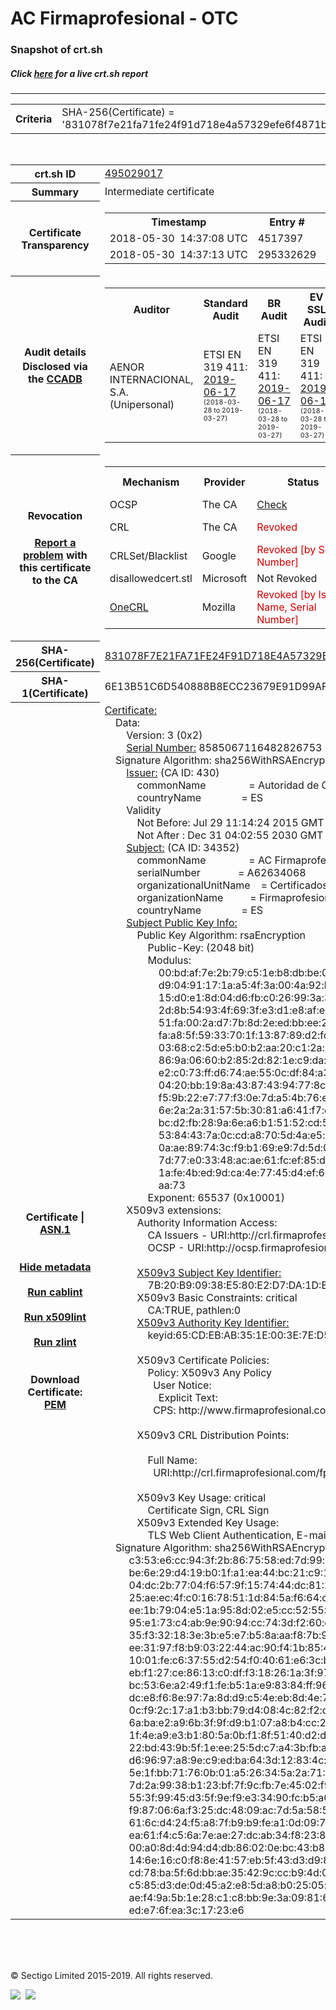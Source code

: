 # AC Firmaprofesional - OTC
### Snapshot of crt.sh
##### Click [here](https://crt.sh/?q=831078F7E21FA71FE24F91D718E4A57329EFE6F4871B126115D5D273BFAD9F76) for a live crt.sh report

---
<!DOCTYPE HTML PUBLIC "-//W3C//DTD HTML 4.0 Transitional//EN">
<HTML>

<BODY>

<TABLE>
  <TR>
    <TH class="outer">Criteria</TH>
    <TD class="outer">SHA-256(Certificate) = '831078f7e21fa71fe24f91d718e4a57329efe6f4871b126115d5d273bfad9f76'</TD>
  </TR>
</TABLE>
<BR>
<TABLE>
  <TR>
    <TH class="outer">crt.sh ID</TH>
    <TD class="outer"><A href="?id=495029017">495029017</A></TD>
  </TR>
  <TR>
    <TH class="outer">Summary</TH>
    <TD class="outer">Intermediate certificate</TD>
  </TR>
  <TR>
    <TH class="outer">Certificate<BR>Transparency</TH>
    <TD class="outer">
<TABLE class="options" style="margin-left:0px">
  <TR>
    <TH>Timestamp</TH>
    <TH>Entry #</TH>
    <TH>Log Operator</TH>
    <TH>Log URL</TH>
  </TR>
  <TR>
    <TD>2018-05-30&nbsp; <FONT class="small">14:37:08 UTC</FONT></TD>
    <TD>4517397</TD>
    <TD>Sectigo</TD>
    <TD>https://dodo.ct.comodo.com</TD>
  </TR>
  <TR>
    <TD>2018-05-30&nbsp; <FONT class="small">14:37:13 UTC</FONT></TD>
    <TD>295332629</TD>
    <TD>Google</TD>
    <TD>https://ct.googleapis.com/rocketeer</TD>
  </TR>
</TABLE>
    </TD>
  </TR>
  <TR>
    <TH class="outer">Audit details<BR>
      <DIV class="small" style="padding-top:3px">Disclosed via the
        <A href="//ccadb-public.secure.force.com/mozilla/PublicAllIntermediateCerts" target="_blank">CCADB</A></DIV>
    </TH>
    <TD class="outer">
<TABLE class="options" style="margin-left:0px">
  <TR>
    <TH>Auditor</TH>
    <TH>Standard Audit</TH>
    <TH>BR Audit</TH>
    <TH>EV SSL Audit</TH>
    <TH>Documents</TH>
    <TH>CCADB</TH>
    <TH>Root Owner / Certificate</TH>
  </TR>
  <TR>
    <TD style="vertical-align:middle">AENOR INTERNACIONAL, S.A. (Unipersonal)</TD>
    <TD>ETSI EN 319 411:
      <A href="https://www.aenor.com/Certificacion_Documentos/eiDas/2019%20AENOR%20Anexo%202%20ETSI%20319%20411-1%20PSC-FP_v4%20c.pdf" target="_blank">2019-06-17</A>
      <BR><FONT style="font-size:8pt">(2018-03-28 to 2019-03-27)</FONT></TD>
    <TD>ETSI EN 319 411:
      <A href="https://www.aenor.com/Certificacion_Documentos/eiDas/2019%20AENOR%20Anexo%202%20ETSI%20319%20411-1%20PSC-FP_v4%20c.pdf" target="_blank">2019-06-17</A>
      <BR><FONT style="font-size:8pt">(2018-03-28 to 2019-03-27)</FONT></TD>
    <TD>ETSI EN 319 411:
      <A href="https://www.aenor.com/Certificacion_Documentos/eiDas/2019%20AENOR%20Anexo%202%20ETSI%20319%20411-1%20PSC-FP_v4%20c.pdf" target="_blank">2019-06-17</A>
      <BR><FONT style="font-size:8pt">(2018-03-28 to 2019-03-27)</FONT></TD>
    <TD>
      <A href="https://www.firmaprofesional.com/images/pdfs/CPS/FP_CP_Autenticacion_Web-190612-ES.pdf" target="blank">CP</A>
      <A href="https://www.firmaprofesional.com/images/pdfs/CPS/FP_CPS_190612-ES.pdf" target="blank">CPS</A>
    </TD>
    <TD><A href="//ccadb.force.com/0011J00001GRk3JQAT" target="_blank">0011J00001GRk3JQAT</A></TD>
    <TD><A href="/?id=24651">Autoridad de Certificacion Firmaprofesional</A></TD>
  </TR>
</TABLE>
    </TD>
  </TR>
  <TR>
    <TH class="outer">Revocation<BR><BR>
      <DIV class="small" style="padding-top:3px"><A href="?id=495029017&opt=problemreporting">Report a problem</A> with<BR>this certificate to the CA</DIV></TH>
    <TD class="outer">
      <TABLE class="options" style="margin-left:0px">
        <TR>
          <TH>Mechanism</TH>
          <TH>Provider</TH>
          <TH>Status</TH>
          <TH>Revocation Date</TH>
          <TH>Last Observed in CRL</TH>
          <TH>Last Checked <SPAN style="color:#CC0000;vertical-align:middle;font-size:70%;font-weight:normal">(Error)</SPAN></TH>
        </TR>
        <TR>
          <TD>OCSP</TD>
          <TD>The CA</TD>
          <TD><A href="?id=495029017&opt=ocsp">Check</A></TD>
          <TD><SPAN style="color:#888888">?</SPAN></TD>
          <TD><SPAN style="color:#888888">n/a</SPAN></TD>
          <TD><SPAN style="color:#888888">?</SPAN></TD>
        </TR>
        <TR>
          <TD>CRL</TD>
          <TD>The CA</TD>
          <TD><SPAN style="color:#CC0000">Revoked</SPAN></TD><TD>2018-11-16&nbsp; <FONT class="small">12:06:51 UTC</FONT></TD><TD>2019-10-23&nbsp; <FONT class="small">13:07:52 UTC</FONT></TD><TD>2019-12-04&nbsp; <FONT class="small">16:50:06 UTC</FONT></TD>
        </TR>
        <TR>
          <TD>CRLSet/Blacklist</TD>
          <TD>Google</TD>
          <TD><SPAN style="color:#CC0000">Revoked [by Serial Number]</SPAN></TD>
          <TD><SPAN style="color:#888888">n/a</SPAN></TD>
          <TD><SPAN style="color:#888888">n/a</SPAN></TD>
          <TD><SPAN style="color:#888888">n/a</SPAN></TD>
        </TR>
        <TR>
          <TD>disallowedcert.stl</TD>
          <TD>Microsoft</TD>
          <TD>Not Revoked</TD>
          <TD><SPAN style="color:#888888">n/a</SPAN></TD>
          <TD><SPAN style="color:#888888">n/a</SPAN></TD>
          <TD><SPAN style="color:#888888">n/a</SPAN></TD>
        </TR>
        <TR>
          <TD><A href="/mozilla-onecrl" target="_blank">OneCRL</A></TD>
          <TD>Mozilla</TD>
          <TD><SPAN style="color:#CC0000">Revoked [by Issuer Name, Serial Number]</SPAN></TD><TD>2018-12-07&nbsp; <FONT class="small">09:51:34 UTC</FONT></TD>
          <TD><SPAN style="color:#888888">n/a</SPAN></TD>
          <TD><SPAN style="color:#888888">n/a</SPAN></TD>
        </TR>
      </TABLE>
    </TD>
  </TR>
  <TR>
    <TH class="outer">SHA-256(Certificate)</TH>
    <TD class="outer"><A href="//censys.io/certificates/831078f7e21fa71fe24f91d718e4a57329efe6f4871b126115d5d273bfad9f76">831078F7E21FA71FE24F91D718E4A57329EFE6F4871B126115D5D273BFAD9F76</A></TD>
  </TR>
  <TR>
    <TH class="outer">SHA-1(Certificate)</TH>
    <TD class="outer">6E13B51C6D540888B8ECC23679E91D99AFF6010D</TD>
  </TR>
  <TR>
    <TH class="outer">Certificate | <A href="?asn1=495029017">ASN.1</A>
      <SPAN class="small"><BR>
      <BR><BR><A href="?id=495029017&opt=nometadata">Hide metadata</A>
      <BR><BR><A href="?id=495029017&opt=cablint">Run cablint</A>
      <BR><BR><A href="?id=495029017&opt=x509lint">Run x509lint</A>
      <BR><BR><A href="?id=495029017&opt=zlint">Run zlint</A>
      <BR><BR><BR>Download Certificate: <A href="?d=495029017">PEM</A>
      </SPAN>
    </TH>
    <TD class="text"><A href="?d=495029017">Certificate:</A><BR>&nbsp;&nbsp;&nbsp;&nbsp;Data:<BR>&nbsp;&nbsp;&nbsp;&nbsp;&nbsp;&nbsp;&nbsp;&nbsp;Version:&nbsp;3&nbsp;(0x2)<BR>&nbsp;&nbsp;&nbsp;&nbsp;&nbsp;&nbsp;&nbsp;&nbsp;<A href="?serial=7724490e8ad89201">Serial&nbsp;Number:</A>&nbsp;8585067116482826753&nbsp;(0x7724490e8ad89201)<BR>&nbsp;&nbsp;&nbsp;&nbsp;Signature&nbsp;Algorithm:&nbsp;sha256WithRSAEncryption<BR>&nbsp;&nbsp;&nbsp;&nbsp;&nbsp;&nbsp;&nbsp;&nbsp;<A href="?caid=430">Issuer:</A> <SPAN class="small">(CA ID: 430)</SPAN><BR>&nbsp;&nbsp;&nbsp;&nbsp;&nbsp;&nbsp;&nbsp;&nbsp;&nbsp;&nbsp;&nbsp;&nbsp;commonName&nbsp;&nbsp;&nbsp;&nbsp;&nbsp;&nbsp;&nbsp;&nbsp;&nbsp;&nbsp;&nbsp;&nbsp;&nbsp;&nbsp;&nbsp;&nbsp;=&nbsp;Autoridad&nbsp;de&nbsp;Certificacion&nbsp;Firmaprofesional&nbsp;CIF&nbsp;A62634068<BR>&nbsp;&nbsp;&nbsp;&nbsp;&nbsp;&nbsp;&nbsp;&nbsp;&nbsp;&nbsp;&nbsp;&nbsp;countryName&nbsp;&nbsp;&nbsp;&nbsp;&nbsp;&nbsp;&nbsp;&nbsp;&nbsp;&nbsp;&nbsp;&nbsp;&nbsp;&nbsp;&nbsp;=&nbsp;ES<BR>&nbsp;&nbsp;&nbsp;&nbsp;&nbsp;&nbsp;&nbsp;&nbsp;Validity<BR>&nbsp;&nbsp;&nbsp;&nbsp;&nbsp;&nbsp;&nbsp;&nbsp;&nbsp;&nbsp;&nbsp;&nbsp;Not&nbsp;Before:&nbsp;Jul&nbsp;29&nbsp;11:14:24&nbsp;2015&nbsp;GMT<BR>&nbsp;&nbsp;&nbsp;&nbsp;&nbsp;&nbsp;&nbsp;&nbsp;&nbsp;&nbsp;&nbsp;&nbsp;Not&nbsp;After&nbsp;:&nbsp;Dec&nbsp;31&nbsp;04:02:55&nbsp;2030&nbsp;GMT<BR>&nbsp;&nbsp;&nbsp;&nbsp;&nbsp;&nbsp;&nbsp;&nbsp;<A href="?caid=34352">Subject:</A> <SPAN class="small">(CA ID: 34352)</SPAN><BR>&nbsp;&nbsp;&nbsp;&nbsp;&nbsp;&nbsp;&nbsp;&nbsp;&nbsp;&nbsp;&nbsp;&nbsp;commonName&nbsp;&nbsp;&nbsp;&nbsp;&nbsp;&nbsp;&nbsp;&nbsp;&nbsp;&nbsp;&nbsp;&nbsp;&nbsp;&nbsp;&nbsp;&nbsp;=&nbsp;AC&nbsp;Firmaprofesional&nbsp;-&nbsp;OTC<BR>&nbsp;&nbsp;&nbsp;&nbsp;&nbsp;&nbsp;&nbsp;&nbsp;&nbsp;&nbsp;&nbsp;&nbsp;serialNumber&nbsp;&nbsp;&nbsp;&nbsp;&nbsp;&nbsp;&nbsp;&nbsp;&nbsp;&nbsp;&nbsp;&nbsp;&nbsp;&nbsp;=&nbsp;A62634068<BR>&nbsp;&nbsp;&nbsp;&nbsp;&nbsp;&nbsp;&nbsp;&nbsp;&nbsp;&nbsp;&nbsp;&nbsp;organizationalUnitName&nbsp;&nbsp;&nbsp;&nbsp;=&nbsp;Certificados&nbsp;de&nbsp;un&nbsp;solo&nbsp;uso<BR>&nbsp;&nbsp;&nbsp;&nbsp;&nbsp;&nbsp;&nbsp;&nbsp;&nbsp;&nbsp;&nbsp;&nbsp;organizationName&nbsp;&nbsp;&nbsp;&nbsp;&nbsp;&nbsp;&nbsp;&nbsp;&nbsp;&nbsp;=&nbsp;Firmaprofesional&nbsp;S.A.<BR>&nbsp;&nbsp;&nbsp;&nbsp;&nbsp;&nbsp;&nbsp;&nbsp;&nbsp;&nbsp;&nbsp;&nbsp;countryName&nbsp;&nbsp;&nbsp;&nbsp;&nbsp;&nbsp;&nbsp;&nbsp;&nbsp;&nbsp;&nbsp;&nbsp;&nbsp;&nbsp;&nbsp;=&nbsp;ES<BR>&nbsp;&nbsp;&nbsp;&nbsp;&nbsp;&nbsp;&nbsp;&nbsp;<A href="?spkisha256=0f66453ccad262b7c422cf554ff7869021106d1667032bd7a6228e7da37c1574">Subject&nbsp;Public&nbsp;Key&nbsp;Info:</A><BR>&nbsp;&nbsp;&nbsp;&nbsp;&nbsp;&nbsp;&nbsp;&nbsp;&nbsp;&nbsp;&nbsp;&nbsp;Public&nbsp;Key&nbsp;Algorithm:&nbsp;rsaEncryption<BR>&nbsp;&nbsp;&nbsp;&nbsp;&nbsp;&nbsp;&nbsp;&nbsp;&nbsp;&nbsp;&nbsp;&nbsp;&nbsp;&nbsp;&nbsp;&nbsp;Public-Key:&nbsp;(2048&nbsp;bit)<BR>&nbsp;&nbsp;&nbsp;&nbsp;&nbsp;&nbsp;&nbsp;&nbsp;&nbsp;&nbsp;&nbsp;&nbsp;&nbsp;&nbsp;&nbsp;&nbsp;Modulus:<BR>&nbsp;&nbsp;&nbsp;&nbsp;&nbsp;&nbsp;&nbsp;&nbsp;&nbsp;&nbsp;&nbsp;&nbsp;&nbsp;&nbsp;&nbsp;&nbsp;&nbsp;&nbsp;&nbsp;&nbsp;00:bd:af:7e:2b:79:c5:1e:b8:db:be:01:48:4a:f3:<BR>&nbsp;&nbsp;&nbsp;&nbsp;&nbsp;&nbsp;&nbsp;&nbsp;&nbsp;&nbsp;&nbsp;&nbsp;&nbsp;&nbsp;&nbsp;&nbsp;&nbsp;&nbsp;&nbsp;&nbsp;d9:04:91:17:1a:a5:4f:3a:00:4a:92:b3:91:9d:ea:<BR>&nbsp;&nbsp;&nbsp;&nbsp;&nbsp;&nbsp;&nbsp;&nbsp;&nbsp;&nbsp;&nbsp;&nbsp;&nbsp;&nbsp;&nbsp;&nbsp;&nbsp;&nbsp;&nbsp;&nbsp;15:d0:e1:8d:04:d6:fb:c0:26:99:3a:3e:c6:f3:d1:<BR>&nbsp;&nbsp;&nbsp;&nbsp;&nbsp;&nbsp;&nbsp;&nbsp;&nbsp;&nbsp;&nbsp;&nbsp;&nbsp;&nbsp;&nbsp;&nbsp;&nbsp;&nbsp;&nbsp;&nbsp;2d:8b:54:93:4f:69:3f:e3:d1:e8:af:e8:4f:10:d7:<BR>&nbsp;&nbsp;&nbsp;&nbsp;&nbsp;&nbsp;&nbsp;&nbsp;&nbsp;&nbsp;&nbsp;&nbsp;&nbsp;&nbsp;&nbsp;&nbsp;&nbsp;&nbsp;&nbsp;&nbsp;51:fa:00:2a:d7:7b:8d:2e:ed:bb:ee:2a:79:0b:f7:<BR>&nbsp;&nbsp;&nbsp;&nbsp;&nbsp;&nbsp;&nbsp;&nbsp;&nbsp;&nbsp;&nbsp;&nbsp;&nbsp;&nbsp;&nbsp;&nbsp;&nbsp;&nbsp;&nbsp;&nbsp;fa:a8:5f:59:33:70:1f:13:87:89:d2:fc:d5:1c:f7:<BR>&nbsp;&nbsp;&nbsp;&nbsp;&nbsp;&nbsp;&nbsp;&nbsp;&nbsp;&nbsp;&nbsp;&nbsp;&nbsp;&nbsp;&nbsp;&nbsp;&nbsp;&nbsp;&nbsp;&nbsp;03:68:c2:5d:e5:b0:b2:aa:20:c1:2a:2f:af:d2:9a:<BR>&nbsp;&nbsp;&nbsp;&nbsp;&nbsp;&nbsp;&nbsp;&nbsp;&nbsp;&nbsp;&nbsp;&nbsp;&nbsp;&nbsp;&nbsp;&nbsp;&nbsp;&nbsp;&nbsp;&nbsp;86:9a:06:60:b2:85:2d:82:1e:c9:da:8a:9a:1b:28:<BR>&nbsp;&nbsp;&nbsp;&nbsp;&nbsp;&nbsp;&nbsp;&nbsp;&nbsp;&nbsp;&nbsp;&nbsp;&nbsp;&nbsp;&nbsp;&nbsp;&nbsp;&nbsp;&nbsp;&nbsp;e2:c0:73:ff:d6:74:ae:55:0c:df:84:a3:cc:6c:33:<BR>&nbsp;&nbsp;&nbsp;&nbsp;&nbsp;&nbsp;&nbsp;&nbsp;&nbsp;&nbsp;&nbsp;&nbsp;&nbsp;&nbsp;&nbsp;&nbsp;&nbsp;&nbsp;&nbsp;&nbsp;04:20:bb:19:8a:43:87:43:94:77:8c:a3:d7:1a:eb:<BR>&nbsp;&nbsp;&nbsp;&nbsp;&nbsp;&nbsp;&nbsp;&nbsp;&nbsp;&nbsp;&nbsp;&nbsp;&nbsp;&nbsp;&nbsp;&nbsp;&nbsp;&nbsp;&nbsp;&nbsp;f5:9b:22:e7:77:f3:0e:7d:a5:4b:76:e6:96:e0:19:<BR>&nbsp;&nbsp;&nbsp;&nbsp;&nbsp;&nbsp;&nbsp;&nbsp;&nbsp;&nbsp;&nbsp;&nbsp;&nbsp;&nbsp;&nbsp;&nbsp;&nbsp;&nbsp;&nbsp;&nbsp;6e:2a:2a:31:57:5b:30:81:a6:41:f7:d1:76:03:e3:<BR>&nbsp;&nbsp;&nbsp;&nbsp;&nbsp;&nbsp;&nbsp;&nbsp;&nbsp;&nbsp;&nbsp;&nbsp;&nbsp;&nbsp;&nbsp;&nbsp;&nbsp;&nbsp;&nbsp;&nbsp;bc:d2:fb:28:9a:6e:a6:b1:51:52:cd:59:1b:dd:13:<BR>&nbsp;&nbsp;&nbsp;&nbsp;&nbsp;&nbsp;&nbsp;&nbsp;&nbsp;&nbsp;&nbsp;&nbsp;&nbsp;&nbsp;&nbsp;&nbsp;&nbsp;&nbsp;&nbsp;&nbsp;53:84:43:7a:0c:cd:a8:70:5d:4a:e5:cb:1c:62:1e:<BR>&nbsp;&nbsp;&nbsp;&nbsp;&nbsp;&nbsp;&nbsp;&nbsp;&nbsp;&nbsp;&nbsp;&nbsp;&nbsp;&nbsp;&nbsp;&nbsp;&nbsp;&nbsp;&nbsp;&nbsp;0a:ae:89:74:3c:f9:b1:69:e9:7d:5d:09:e7:94:6a:<BR>&nbsp;&nbsp;&nbsp;&nbsp;&nbsp;&nbsp;&nbsp;&nbsp;&nbsp;&nbsp;&nbsp;&nbsp;&nbsp;&nbsp;&nbsp;&nbsp;&nbsp;&nbsp;&nbsp;&nbsp;7d:77:e0:33:48:ac:ae:61:fc:ef:85:dc:e4:96:f4:<BR>&nbsp;&nbsp;&nbsp;&nbsp;&nbsp;&nbsp;&nbsp;&nbsp;&nbsp;&nbsp;&nbsp;&nbsp;&nbsp;&nbsp;&nbsp;&nbsp;&nbsp;&nbsp;&nbsp;&nbsp;1a:fe:4b:ed:9d:ca:4e:77:45:d4:ef:6d:fd:5d:76:<BR>&nbsp;&nbsp;&nbsp;&nbsp;&nbsp;&nbsp;&nbsp;&nbsp;&nbsp;&nbsp;&nbsp;&nbsp;&nbsp;&nbsp;&nbsp;&nbsp;&nbsp;&nbsp;&nbsp;&nbsp;aa:73<BR>&nbsp;&nbsp;&nbsp;&nbsp;&nbsp;&nbsp;&nbsp;&nbsp;&nbsp;&nbsp;&nbsp;&nbsp;&nbsp;&nbsp;&nbsp;&nbsp;Exponent:&nbsp;65537&nbsp;(0x10001)<BR>&nbsp;&nbsp;&nbsp;&nbsp;&nbsp;&nbsp;&nbsp;&nbsp;X509v3&nbsp;extensions:<BR>&nbsp;&nbsp;&nbsp;&nbsp;&nbsp;&nbsp;&nbsp;&nbsp;&nbsp;&nbsp;&nbsp;&nbsp;Authority&nbsp;Information&nbsp;Access:&nbsp;<BR>&nbsp;&nbsp;&nbsp;&nbsp;&nbsp;&nbsp;&nbsp;&nbsp;&nbsp;&nbsp;&nbsp;&nbsp;&nbsp;&nbsp;&nbsp;&nbsp;CA&nbsp;Issuers&nbsp;-&nbsp;URI:http://crl.firmaprofesional.com/caroot.crt<BR>&nbsp;&nbsp;&nbsp;&nbsp;&nbsp;&nbsp;&nbsp;&nbsp;&nbsp;&nbsp;&nbsp;&nbsp;&nbsp;&nbsp;&nbsp;&nbsp;OCSP&nbsp;-&nbsp;URI:http://ocsp.firmaprofesional.com<BR><BR>&nbsp;&nbsp;&nbsp;&nbsp;&nbsp;&nbsp;&nbsp;&nbsp;&nbsp;&nbsp;&nbsp;&nbsp;<A href="?ski=7b20b90938e580e2d7da1de6942de9cbcb7bf960">X509v3&nbsp;Subject&nbsp;Key&nbsp;Identifier:</A><BR>&nbsp;&nbsp;&nbsp;&nbsp;&nbsp;&nbsp;&nbsp;&nbsp;&nbsp;&nbsp;&nbsp;&nbsp;&nbsp;&nbsp;&nbsp;&nbsp;7B:20:B9:09:38:E5:80:E2:D7:DA:1D:E6:94:2D:E9:CB:CB:7B:F9:60<BR>&nbsp;&nbsp;&nbsp;&nbsp;&nbsp;&nbsp;&nbsp;&nbsp;&nbsp;&nbsp;&nbsp;&nbsp;X509v3&nbsp;Basic&nbsp;Constraints:&nbsp;critical<BR>&nbsp;&nbsp;&nbsp;&nbsp;&nbsp;&nbsp;&nbsp;&nbsp;&nbsp;&nbsp;&nbsp;&nbsp;&nbsp;&nbsp;&nbsp;&nbsp;CA:TRUE,&nbsp;pathlen:0<BR>&nbsp;&nbsp;&nbsp;&nbsp;&nbsp;&nbsp;&nbsp;&nbsp;&nbsp;&nbsp;&nbsp;&nbsp;<A href="?ski=65cdebab351e003e7ed574c01cb473470e1a642f">X509v3&nbsp;Authority&nbsp;Key&nbsp;Identifier:</A><BR>&nbsp;&nbsp;&nbsp;&nbsp;&nbsp;&nbsp;&nbsp;&nbsp;&nbsp;&nbsp;&nbsp;&nbsp;&nbsp;&nbsp;&nbsp;&nbsp;keyid:65:CD:EB:AB:35:1E:00:3E:7E:D5:74:C0:1C:B4:73:47:0E:1A:64:2F<BR><BR>&nbsp;&nbsp;&nbsp;&nbsp;&nbsp;&nbsp;&nbsp;&nbsp;&nbsp;&nbsp;&nbsp;&nbsp;X509v3&nbsp;Certificate&nbsp;Policies:&nbsp;<BR>&nbsp;&nbsp;&nbsp;&nbsp;&nbsp;&nbsp;&nbsp;&nbsp;&nbsp;&nbsp;&nbsp;&nbsp;&nbsp;&nbsp;&nbsp;&nbsp;Policy:&nbsp;X509v3&nbsp;Any&nbsp;Policy<BR>&nbsp;&nbsp;&nbsp;&nbsp;&nbsp;&nbsp;&nbsp;&nbsp;&nbsp;&nbsp;&nbsp;&nbsp;&nbsp;&nbsp;&nbsp;&nbsp;&nbsp;&nbsp;User&nbsp;Notice:<BR>&nbsp;&nbsp;&nbsp;&nbsp;&nbsp;&nbsp;&nbsp;&nbsp;&nbsp;&nbsp;&nbsp;&nbsp;&nbsp;&nbsp;&nbsp;&nbsp;&nbsp;&nbsp;&nbsp;&nbsp;Explicit&nbsp;Text:&nbsp;<BR>&nbsp;&nbsp;&nbsp;&nbsp;&nbsp;&nbsp;&nbsp;&nbsp;&nbsp;&nbsp;&nbsp;&nbsp;&nbsp;&nbsp;&nbsp;&nbsp;&nbsp;&nbsp;CPS:&nbsp;http://www.firmaprofesional.com/cps<BR><BR>&nbsp;&nbsp;&nbsp;&nbsp;&nbsp;&nbsp;&nbsp;&nbsp;&nbsp;&nbsp;&nbsp;&nbsp;X509v3&nbsp;CRL&nbsp;Distribution&nbsp;Points:&nbsp;<BR><BR>&nbsp;&nbsp;&nbsp;&nbsp;&nbsp;&nbsp;&nbsp;&nbsp;&nbsp;&nbsp;&nbsp;&nbsp;&nbsp;&nbsp;&nbsp;&nbsp;Full&nbsp;Name:<BR>&nbsp;&nbsp;&nbsp;&nbsp;&nbsp;&nbsp;&nbsp;&nbsp;&nbsp;&nbsp;&nbsp;&nbsp;&nbsp;&nbsp;&nbsp;&nbsp;&nbsp;&nbsp;URI:http://crl.firmaprofesional.com/fproot.crl<BR><BR>&nbsp;&nbsp;&nbsp;&nbsp;&nbsp;&nbsp;&nbsp;&nbsp;&nbsp;&nbsp;&nbsp;&nbsp;X509v3&nbsp;Key&nbsp;Usage:&nbsp;critical<BR>&nbsp;&nbsp;&nbsp;&nbsp;&nbsp;&nbsp;&nbsp;&nbsp;&nbsp;&nbsp;&nbsp;&nbsp;&nbsp;&nbsp;&nbsp;&nbsp;Certificate&nbsp;Sign,&nbsp;CRL&nbsp;Sign<BR>&nbsp;&nbsp;&nbsp;&nbsp;&nbsp;&nbsp;&nbsp;&nbsp;&nbsp;&nbsp;&nbsp;&nbsp;X509v3&nbsp;Extended&nbsp;Key&nbsp;Usage:&nbsp;<BR>&nbsp;&nbsp;&nbsp;&nbsp;&nbsp;&nbsp;&nbsp;&nbsp;&nbsp;&nbsp;&nbsp;&nbsp;&nbsp;&nbsp;&nbsp;&nbsp;TLS&nbsp;Web&nbsp;Client&nbsp;Authentication,&nbsp;E-mail&nbsp;Protection,&nbsp;OCSP&nbsp;Signing,&nbsp;Microsoft&nbsp;Smartcardlogin<BR>&nbsp;&nbsp;&nbsp;&nbsp;Signature&nbsp;Algorithm:&nbsp;sha256WithRSAEncryption<BR>&nbsp;&nbsp;&nbsp;&nbsp;&nbsp;&nbsp;&nbsp;&nbsp;&nbsp;c3:53:e6:cc:94:3f:2b:86:75:58:ed:7d:99:e9:78:55:8b:91:<BR>&nbsp;&nbsp;&nbsp;&nbsp;&nbsp;&nbsp;&nbsp;&nbsp;&nbsp;be:6e:29:d4:19:b0:1f:a1:ea:44:bc:21:c9:1b:e4:ee:4e:c6:<BR>&nbsp;&nbsp;&nbsp;&nbsp;&nbsp;&nbsp;&nbsp;&nbsp;&nbsp;04:dc:2b:77:04:f6:57:9f:15:74:44:dc:81:2c:6e:88:7c:ad:<BR>&nbsp;&nbsp;&nbsp;&nbsp;&nbsp;&nbsp;&nbsp;&nbsp;&nbsp;25:ae:ec:4f:c0:16:78:51:1d:84:5a:f6:64:ca:9a:e1:10:b2:<BR>&nbsp;&nbsp;&nbsp;&nbsp;&nbsp;&nbsp;&nbsp;&nbsp;&nbsp;ee:1b:79:04:e5:1a:95:8d:02:e5:cc:52:55:02:9c:ba:d3:d8:<BR>&nbsp;&nbsp;&nbsp;&nbsp;&nbsp;&nbsp;&nbsp;&nbsp;&nbsp;95:e1:73:c4:ab:9e:90:94:cc:74:3d:f2:60:da:05:22:f5:26:<BR>&nbsp;&nbsp;&nbsp;&nbsp;&nbsp;&nbsp;&nbsp;&nbsp;&nbsp;35:f3:32:18:3e:3b:e5:e7:b5:8a:aa:f8:7b:92:db:dc:3c:72:<BR>&nbsp;&nbsp;&nbsp;&nbsp;&nbsp;&nbsp;&nbsp;&nbsp;&nbsp;ee:31:97:f8:b9:03:22:44:ac:90:f4:1b:85:45:77:9e:a6:5c:<BR>&nbsp;&nbsp;&nbsp;&nbsp;&nbsp;&nbsp;&nbsp;&nbsp;&nbsp;10:01:fe:c6:37:55:d2:54:f0:40:61:e6:3c:b8:7d:c3:c8:0a:<BR>&nbsp;&nbsp;&nbsp;&nbsp;&nbsp;&nbsp;&nbsp;&nbsp;&nbsp;eb:f1:27:ce:86:13:c0:df:f3:18:26:1a:3f:97:ed:f2:5b:2e:<BR>&nbsp;&nbsp;&nbsp;&nbsp;&nbsp;&nbsp;&nbsp;&nbsp;&nbsp;bc:53:6e:a2:49:f1:fe:b5:1a:e9:83:84:ff:96:54:c6:e1:68:<BR>&nbsp;&nbsp;&nbsp;&nbsp;&nbsp;&nbsp;&nbsp;&nbsp;&nbsp;dc:e8:f6:8e:97:7a:8d:d9:c5:4e:eb:8d:4e:7c:4f:85:78:81:<BR>&nbsp;&nbsp;&nbsp;&nbsp;&nbsp;&nbsp;&nbsp;&nbsp;&nbsp;0c:f9:2c:17:a1:b3:bb:79:d4:08:4c:82:f2:db:57:df:30:bd:<BR>&nbsp;&nbsp;&nbsp;&nbsp;&nbsp;&nbsp;&nbsp;&nbsp;&nbsp;6a:ba:e2:a9:6b:3f:9f:d9:b1:07:a8:b4:cc:24:f5:58:49:94:<BR>&nbsp;&nbsp;&nbsp;&nbsp;&nbsp;&nbsp;&nbsp;&nbsp;&nbsp;1f:4e:a9:e3:b1:80:5a:0b:f1:8f:51:40:d2:d2:9a:77:27:92:<BR>&nbsp;&nbsp;&nbsp;&nbsp;&nbsp;&nbsp;&nbsp;&nbsp;&nbsp;22:bd:43:9b:5f:1e:ee:25:5d:c7:a4:3b:fb:ab:b3:6f:1e:b6:<BR>&nbsp;&nbsp;&nbsp;&nbsp;&nbsp;&nbsp;&nbsp;&nbsp;&nbsp;d6:96:97:a8:9e:c9:ed:ba:64:3d:12:83:4c:e5:75:10:ea:1c:<BR>&nbsp;&nbsp;&nbsp;&nbsp;&nbsp;&nbsp;&nbsp;&nbsp;&nbsp;5e:1f:bb:71:76:0b:01:a5:26:34:5a:2a:71:28:a9:46:d2:6e:<BR>&nbsp;&nbsp;&nbsp;&nbsp;&nbsp;&nbsp;&nbsp;&nbsp;&nbsp;7d:2a:99:38:b1:23:bf:7f:9c:fb:7e:45:02:f9:33:8d:be:df:<BR>&nbsp;&nbsp;&nbsp;&nbsp;&nbsp;&nbsp;&nbsp;&nbsp;&nbsp;55:3f:99:45:d3:5f:9e:f9:e3:34:90:fc:b5:a0:1a:15:f8:ce:<BR>&nbsp;&nbsp;&nbsp;&nbsp;&nbsp;&nbsp;&nbsp;&nbsp;&nbsp;f9:87:06:6a:f3:25:dc:48:09:ac:7d:5a:58:57:1c:80:40:a9:<BR>&nbsp;&nbsp;&nbsp;&nbsp;&nbsp;&nbsp;&nbsp;&nbsp;&nbsp;61:6c:d4:24:f5:a8:7f:b9:b9:fe:a1:0d:09:72:d2:c1:de:81:<BR>&nbsp;&nbsp;&nbsp;&nbsp;&nbsp;&nbsp;&nbsp;&nbsp;&nbsp;ea:61:f4:c5:6a:7e:ae:27:dc:ab:34:f8:23:8e:d5:42:b1:e1:<BR>&nbsp;&nbsp;&nbsp;&nbsp;&nbsp;&nbsp;&nbsp;&nbsp;&nbsp;00:a0:8d:4d:94:d4:db:86:02:0e:bc:43:b8:82:3b:bf:28:60:<BR>&nbsp;&nbsp;&nbsp;&nbsp;&nbsp;&nbsp;&nbsp;&nbsp;&nbsp;14:6e:16:c0:f8:8e:41:57:eb:5f:43:d3:d9:81:e6:63:5c:bd:<BR>&nbsp;&nbsp;&nbsp;&nbsp;&nbsp;&nbsp;&nbsp;&nbsp;&nbsp;cd:78:ba:5f:6d:bb:ae:35:42:9c:cc:b9:4d:0a:4a:a5:46:8b:<BR>&nbsp;&nbsp;&nbsp;&nbsp;&nbsp;&nbsp;&nbsp;&nbsp;&nbsp;c5:85:d3:de:0d:45:a2:e8:5d:a8:b0:25:05:de:b9:f5:0c:c1:<BR>&nbsp;&nbsp;&nbsp;&nbsp;&nbsp;&nbsp;&nbsp;&nbsp;&nbsp;ae:f4:9a:5b:1e:28:c1:c8:bb:9e:3a:09:81:60:d4:ed:78:3c:<BR>&nbsp;&nbsp;&nbsp;&nbsp;&nbsp;&nbsp;&nbsp;&nbsp;&nbsp;ed:e7:6f:ea:3c:17:23:e6<BR>    </TD>
  </TR>
</TABLE>

  <BR><BR><BR>

  <P class="copyright">&copy; Sectigo Limited 2015-2019. All rights reserved.</P>
  <DIV>
    <A href="https://sectigo.com/"><IMG src="/sectigo_s.png"></A>
    &nbsp;<A href="https://github.com/crtsh"><IMG src="/GitHub-Mark-32px.png"></A>
  </DIV>
</BODY>
</HTML>
